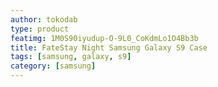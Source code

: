```yaml
---
author: tokodab
type: product
featimg: 1M0S90iyudup-O-9L0_CoKdmLo1O4Bb3b
title: FateStay Night Samsung Galaxy S9 Case
tags: [samsung, galaxy, s9]
category: [samsung]
---
```


